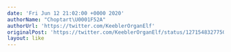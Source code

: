 ```yaml
---
date: 'Fri Jun 12 21:02:00 +0000 2020'
authorName: "Choptart\U0001F52A"
authorUrl: 'https://twitter.com/KeeblerOrganElf'
originalPost: 'https://twitter.com/KeeblerOrganElf/status/1271548327750967302'
layout: like
---
```

